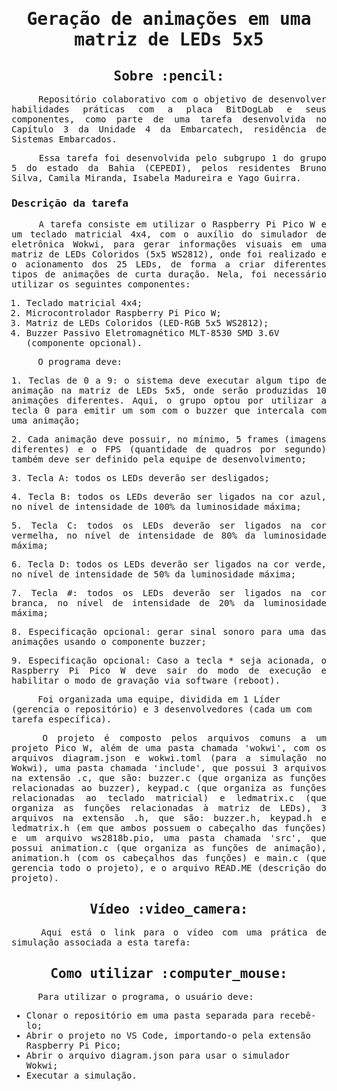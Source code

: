 <samp>
<h1 align="center"> Geração de animações em uma matriz de LEDs 5x5 </h1>
<h2 align="center"> Sobre :pencil: </h2>

<p align="justify"> &emsp;&emsp;&emsp;&emsp; Repositório colaborativo com o objetivo de desenvolver habilidades práticas com a placa BitDogLab e seus componentes, como parte de uma tarefa desenvolvida no Capítulo 3 da Unidade 4 da Embarcatech, residência de Sistemas Embarcados. 

<p align="justify"> &emsp;&emsp;&emsp;&emsp; Essa tarefa foi desenvolvida pelo subgrupo 1 do grupo 5 do estado da Bahia (CEPEDI), pelos residentes Bruno Silva, Camila Miranda, Isabela Madureira e Yago Guirra.

<h3> Descrição da tarefa </h3>

<p align="justify"> &emsp;&emsp;&emsp;&emsp; A tarefa consiste em utilizar o Raspberry Pi Pico W e um teclado matricial 4x4, com o auxílio do simulador de eletrônica Wokwi, para gerar informações visuais em uma matriz de LEDs Coloridos (5x5 WS2812), onde foi realizado e o acionamento dos 25 LEDs, de forma a criar diferentes tipos de animações de curta duração. Nela, foi necessário utilizar os seguintes componentes:

  1. Teclado matricial 4x4;
  2. Microcontrolador Raspberry Pi Pico W;
  3. Matriz de LEDs Coloridos (LED-RGB 5x5 WS2812);
  4. Buzzer Passivo Eletromagnético MLT-8530 SMD 3.6V (componente opcional).

 &emsp;&emsp;&emsp;&emsp; O programa deve:

<p align="justify">  1. Teclas de 0 a 9: o sistema deve executar algum tipo de animação na matriz de LEDs 5x5, onde serão produzidas 10 animações diferentes. Aqui, o grupo optou por utilizar a tecla 0 para emitir um som com o buzzer que intercala com uma animação; </p>
<p align="justify">  2. Cada animação deve possuir, no mínimo, 5 frames (imagens diferentes) e o FPS (quantidade de quadros por segundo) também deve ser definido pela equipe de desenvolvimento; </p>
<p align="justify">  3. Tecla A: todos os LEDs deverão ser desligados; </p>
<p align="justify">  4. Tecla B: todos os LEDs deverão ser ligados na cor azul, no nível de intensidade de 100% da luminosidade máxima; </p>
<p align="justify">  5. Tecla C: todos os LEDs deverão ser ligados na cor vermelha, no nível de intensidade de 80% da luminosidade máxima; </p>
<p align="justify">  6. Tecla D: todos os LEDs deverão ser ligados na cor verde, no nível de intensidade de 50% da luminosidade máxima; </p>
<p align="justify">  7. Tecla #: todos os LEDs deverão ser ligados na cor branca, no nível de intensidade de 20% da luminosidade máxima; </p>
<p align="justify">  8. Especificação opcional: gerar sinal sonoro para uma das animações usando o componente buzzer; </p>
<p align="justify">  9. Especificação opcional: Caso a tecla * seja acionada, o Raspberry Pi Pico W deve sair do modo de execução e habilitar o modo de gravação via software (reboot). </p>

&emsp;&emsp;&emsp;&emsp; Foi organizada uma equipe, dividida em 1 Líder (gerencia o repositório) e 3 desenvolvedores (cada um com tarefa específica). 

<p align="justify"> &emsp;&emsp;&emsp;&emsp; O projeto é composto pelos arquivos comuns a um projeto Pico W, além de uma pasta chamada 'wokwi', com os arquivos diagram.json e wokwi.toml (para a simulação no Wokwi), uma pasta chamada 'include', que possui 3 arquivos na extensão .c, que são: buzzer.c (que organiza as funções relacionadas ao buzzer), keypad.c (que organiza as funções relacionadas ao teclado matricial) e ledmatrix.c (que organiza as funções relacionadas à matriz de LEDs), 3 arquivos na extensão .h, que são: buzzer.h, keypad.h e ledmatrix.h (em que ambos possuem o cabeçalho das funções) e um arquivo ws2818b.pio, uma pasta chamada 'src', que possui animation.c (que organiza as funções de animação), animation.h (com os cabeçalhos das funções) e main.c (que gerencia todo o projeto), e o arquivo READ.ME (descrição do projeto).

<h2></h2>
<h2 align="center"> Vídeo :video_camera: </h2>
<p align="justify"> &emsp;&emsp;&emsp;&emsp; Aqui está o link para o vídeo com uma prática de simulação associada a esta tarefa: </p>
<p align="center">  </p>

<h2></h2>
<h2 align="center"> Como utilizar :computer_mouse: </h2>

<p align="justify"> &emsp;&emsp;&emsp;&emsp; Para utilizar o programa, o usuário deve:

- Clonar o repositório em uma pasta separada para recebê-lo;
- Abrir o projeto no VS Code, importando-o pela extensão Raspberry Pi Pico;
- Abrir o arquivo diagram.json para usar o simulador Wokwi;
- Executar a simulação.
</samp>
